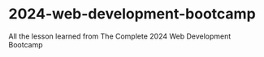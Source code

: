 # 2024-web-development-bootcamp
All the lesson learned from The Complete 2024 Web Development Bootcamp
